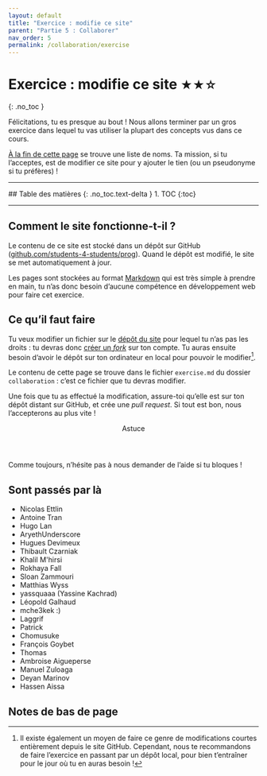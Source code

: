 ```yaml
---
layout: default
title: "Exercice : modifie ce site"
parent: "Partie 5 : Collaborer"
nav_order: 5
permalink: /collaboration/exercise
---
```

<!-----------------------------------------------------
  Félicitations, tu as trouvé le fichier à modifier !
  Rends-toi tout à la fin pour y inscrire ton nom.
------------------------------------------------------>

# Exercice : modifie ce site <small title="Difficulté : moyen">★★☆</small>
{: .no_toc }

Félicitations, tu es presque au bout ! Nous allons terminer par un gros exercice dans lequel
tu vas utiliser la plupart des concepts vus dans ce cours.

[À la fin de cette page](#sont-passés-par-là) se trouve une liste de noms. Ta mission, si tu l’acceptes,
est de modifier ce site pour y ajouter le tien (ou un pseudonyme si tu préfères) !

<hr>
## Table des matières
{: .no_toc.text-delta }
1. TOC
{:toc}
<hr>

## Comment le site fonctionne-t-il ?

Le contenu de ce site est stocké dans un dépôt sur GitHub
(<a href="https://github.com/students-4-students/prog" target="_blank">github.com/students-4-students/prog</a>).
Quand le dépôt est modifié, le site se met automatiquement à jour.

Les pages sont stockées au format
<a href="https://daringfireball.net/projects/markdown/" target="_blank">Markdown</a>
qui est très simple à prendre en main, tu n’as donc besoin d’aucune compétence
en développement web pour faire cet exercice.

## Ce qu’il faut faire

Tu veux modifier un fichier sur le
<a href="https://github.com/students-4-students/prog" target="_blank">dépôt du site</a>
pour lequel tu n’as pas les droits : tu devras donc [créer un *fork*](github) sur ton compte. Tu auras ensuite besoin d’avoir le dépôt sur ton ordinateur en local pour pouvoir le modifier[^1].

[^1]: Il existe également un moyen de faire ce genre de modifications courtes entièrement depuis le site GitHub. Cependant, nous te recommandons de faire l’exercice en passant par un dépôt local, pour bien t’entraîner pour le jour où tu en auras besoin !

Le contenu de cette page se trouve dans le fichier `exercise.md` du dossier `collaboration` :
c’est ce fichier que tu devras modifier.

Une fois que tu as effectué la modification, assure-toi qu’elle est sur ton dépôt distant sur GitHub, et crée une *pull request*. Si tout est bon, nous l’accepterons au plus vite !

<div class="tip">
  <header>Astuce</header>
  <p>Comme toujours, n’hésite pas à nous demander de l’aide si tu bloques !</p>
</div>

## Sont passés par là
* Nicolas Ettlin
* Antoine Tran
* Hugo Lan
* AryethUnderscore
* Hugues Devimeux
* Thibault Czarniak
* Khalil M'hirsi
* Rokhaya Fall
* Sloan Zammouri
* Matthias Wyss
* yassquaaa (Yassine Kachrad)
* Léopold Galhaud
* mche3kek :)
* Laggrif
* Patrick
* Chomusuke
* François Goybet
* Thomas
* Ambroise Aigueperse
* Manuel Zuloaga
* Deyan Marinov
* Hassen Aissa

<!-- ↑  ↑  ↑  ↑  ↑  ↑  ↑  ↑  ↑  ↑  ↑  ↑  ↑  ↑  ↑  ↑  ↑
Écris ton nom ou pseudonyme en dessous des autres,
en commençant par “* ” (astérisque + espace).
------------------------------------------------------>

## Notes de bas de page

